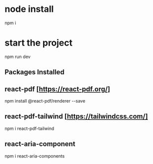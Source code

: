 # node install 
npm i

# start the project
npm run dev


## Packages Installed

## react-pdf [https://react-pdf.org/]

npm install @react-pdf/renderer --save

## react-pdf-tailwind [https://tailwindcss.com/]

npm i react-pdf-tailwind

## react-aria-component

npm i react-aria-components